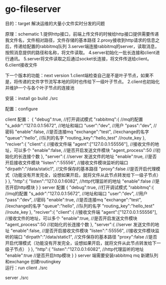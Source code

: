 # go-fileserver
目的：target
 解决运维的大量小文件实时分发的问题
      
原理：schematic 
 1.提供http接口，前端上传文件的时候给http接口提供需要传递我文件名，文件相对路径，文件存储的基本路径
 2.proxy接收到http请求的信息之后，传递给配置的rabbitmq队列
 3.server端连接rabbitmq的server，读取消息，按照消息提供的路径和名称，将文件读取。
 4.server初始化一批长连接和client进行通讯。
 5.server将文件读取之后通过socket长连接，将文件传送给client。
 6.client接收文件
    
    
下一个版本的功能：next version
 1.client端检查自己是不是叶子节点，如果不是，将传递的文件字节流写本地的同时也传给下一级叶子节点。
 2.client也初始化并维护一个与各个叶子节点的连接池
    
安装：install 
 go build 
 ./src 
    
配置：configure

client 配置：
{
 "debug":true,     //打开调试模式
 "rabbitmq":{     //mq的配置
   "s_addr":"127.0.0.1:5672",  //地址和端口
   "user":"dev",  //用户
   "pass":"dev",  //密码
   "enable":false,  //是否连接mq
   "exchange":"test", //exchange的名字
   "queue":"hello",  //队列的名字
   "routing_key":"hello_test" //route_key
 },
 "reciver":{
   "client":{  //接收文件端
     "agent":["127.0.0.1:55556"],  //接收文件的地址，可以多个
     "enable":false,                //是否开启发送文件模块
     "agent_process":50            //初始化的长连接个数
   },
   "server":{                      //server 发送文件的地址
     "enable":true,              //是否开启接收文件模块
     "listen":":55556",           //接收文件模块监听的端口
     "dirpath":"/data/static1",   //文件保存的基本路径
     "proxy":false               //是否开启代理模式（功能没有开发完全，设想如果开启，就将文件从此节点转发给下一级子节点）
   }
 },
 "http":{
   "listen":"127.0.0.1:6082", //http代理监听的地址
   "enable":false              //是否开启http模块
 }
}
server 配置
{
 "debug":true,     //打开调试模式
 "rabbitmq":{     //mq的配置
  "s_addr":"127.0.0.1:5672",  //地址和端口
  "user":"dev",  //用户
  "pass":"dev",  //密码
  "enable":true,  //是否连接mq
  "exchange":"test", //exchange的名字
  "queue":"hello",  //队列的名字
  "routing_key":"hello_test" //route_key
 },
 "reciver":{
  "client":{  //接收文件端
   "agent":["127.0.0.1:55556"],  //接收文件的地址，可以多个
   "enable":true,                //是否开启发送文件模块
   "agent_process":50            //初始化的长连接个数
  },
  "server":{                      //server 发送文件的地址
   "enable":false,              //是否开启接收文件模块
   "listen":":55556",           //接收文件模块监听的端口
   "dirpath":"/data/static1",   //文件保存的基本路径
   "proxy":false    //是否开启代理模式（功能没有开发完全，设想如果开启，就将文件从此节点转发给下一级子节点）
  }
 },
 "http":{
  "listen":"127.0.0.1:6082", //http代理监听的地址
  "enable":true              //是否开启http模块
 }
}
server 端需要安装rabbitmq
mq 新建队列和exchange
创建routingkey  
运行：run
client ./src
 
server ./src
    
    
